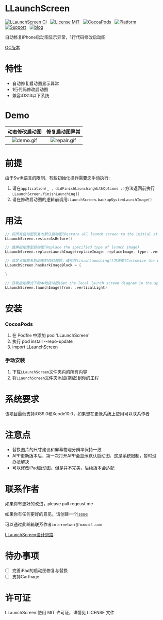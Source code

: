 LLaunchScreen
==============
[![LLaunchScreen CI](https://github.com/internetWei/LLaunchScreen/workflows/LLaunchScreen%20CI/badge.svg)](https://github.com/internetWei/LLaunchScreen/actions)&nbsp;&nbsp; [![License MIT](https://img.shields.io/badge/license-MIT-green.svg?style=flat)](https://github.com/internetWei/LLaunchScreen/blob/master/LICENSE)&nbsp;&nbsp; [![CocoaPods](https://img.shields.io/badge/pod-0.1.1-blue)](http://cocoapods.org/pods/LLaunchScreen)&nbsp;&nbsp; [![Platform](https://img.shields.io/badge/platform-ios-lightgrey)](https://www.apple.com/nl/ios)&nbsp;&nbsp; [![Support](https://img.shields.io/badge/support-iOS%209%2B-blue)](https://www.apple.com/nl/ios)&nbsp;&nbsp; [![blog](https://img.shields.io/badge/blog-budo-blue)](https://internetwei.github.io/)

自动修复iPhone启动图显示异常，1行代码修改启动图

[OC版本](https://github.com/internetwei/LLDynamicLaunchScreen)

特性
==============
- 自动修复启动图显示异常
- 1行代码修改启动图
- 兼容iOS13以下系统

Demo
==============
| 动态修改启动图  | 修复启动图异常 |
| :-------------: | :-------------: |
| ![demo.gif](https://gitee.com/internetWei/lldynamic-launch-screen/raw/master/Resources/demo.gif)  | ![repair.gif](https://gitee.com/internetWei/lldynamic-launch-screen/raw/master/Resources/Repair.gif)  |

前提
==============
由于Swift语言的限制，有些初始化操作需要您手动执行:
1. 请在`application(_ , didFinishLaunchingWithOptions :)`方法返回前执行`LLaunchScreen.finishLaunching()`
2. 请在修改启动图的逻辑前调用`LLaunchScreen.backupSystemLaunchImage()`

用法
==============
```swift
// 将所有启动图恢复为默认启动图(Restore all launch screen to the initial state)
LLaunchScreen.restoreAsBefore()

// 替换指定类型启动图(Replace the specified type of launch Image)
LLaunchScreen.replaceLaunchImage(replaceImage: replaceImage, type: .verticalLight, quality: 0.8, validation: nil)

// 自定义暗黑系启动图的校验规则，请写在finishLaunching()方法前(Customize the verification rules of the dark style launch screen, Please write before finishLaunching() method)
LLaunchScreen.hasDarkImageBlock = {
    
}

// 获取指定模式下的本地启动图(Get the local launch screen diagram in the specified mode)
LLaunchScreen.launchImage(from: .verticalLight)
```

安装
==============
### CocoaPods
1. 在 Podfile 中添加 pod 'LLaunchScreen'
2. 执行 pod install --repo-update
3. import LLaunchScreen

### 手动安装
1. 下载`LLaunchScreen`文件夹内的所有内容
2. 将`LLaunchScreen`文件夹添加(拖放)到你的工程

系统要求
==============
该项目最低支持iOS9.0和Xcode10.0，如果想在更低系统上使用可以联系作者

注意点
==============
* 替换图片的尺寸建议和屏幕物理分辨率保持一致
* APP更新版本后，第一次打开APP会显示默认启动图，这是系统限制，暂时没办法解决
* 可以修改iPad启动图，但是并不完美，后续版本会适配

联系作者
==============
如果你有更好的改进，please pull reqeust me

如果你有任何更好的意见，请创建一个[Issue](https://gitee.com/internetWei/LLaunchScreen/issues)

可以通过此邮箱联系作者`internetwei@foxmail.com`

[LLaunchScreen设计思路](https://internetwei.github.io/2021/03/02/LLDynamicLaunchScreen%20%E8%AE%BE%E8%AE%A1%E6%80%9D%E8%B7%AF/)


待办事项
==============
* [ ] 完善iPad的启动图修复与替换
* [ ] 支持Carthage

许可证
==============
LLaunchScreen 使用 MIT 许可证，详情见 LICENSE 文件
